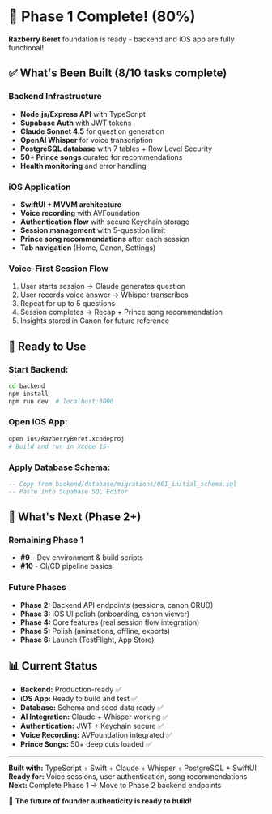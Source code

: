# 🎉 Phase 1 Complete! (80%)

**Razberry Beret** foundation is ready - backend and iOS app are fully functional!

## ✅ What's Been Built (8/10 tasks complete)

### **Backend Infrastructure**
- **Node.js/Express API** with TypeScript
- **Supabase Auth** with JWT tokens
- **Claude Sonnet 4.5** for question generation
- **OpenAI Whisper** for voice transcription
- **PostgreSQL database** with 7 tables + Row Level Security
- **50+ Prince songs** curated for recommendations
- **Health monitoring** and error handling

### **iOS Application**
- **SwiftUI + MVVM architecture** 
- **Voice recording** with AVFoundation
- **Authentication flow** with secure Keychain storage
- **Session management** with 5-question limit
- **Prince song recommendations** after each session
- **Tab navigation** (Home, Canon, Settings)

### **Voice-First Session Flow**
1. User starts session → Claude generates question
2. User records voice answer → Whisper transcribes
3. Repeat for up to 5 questions
4. Session completes → Recap + Prince song recommendation
5. Insights stored in Canon for future reference

## 🚀 Ready to Use

### **Start Backend:**
```bash
cd backend
npm install
npm run dev  # localhost:3000
```

### **Open iOS App:**
```bash
open ios/RazberryBeret.xcodeproj
# Build and run in Xcode 15+
```

### **Apply Database Schema:**
```sql
-- Copy from backend/database/migrations/001_initial_schema.sql
-- Paste into Supabase SQL Editor
```

## 🎯 What's Next (Phase 2+)

### Remaining Phase 1
- **#9** - Dev environment & build scripts
- **#10** - CI/CD pipeline basics

### Future Phases
- **Phase 2:** Backend API endpoints (sessions, canon CRUD)
- **Phase 3:** iOS UI polish (onboarding, canon viewer)  
- **Phase 4:** Core features (real session flow integration)
- **Phase 5:** Polish (animations, offline, exports)
- **Phase 6:** Launch (TestFlight, App Store)

## 📊 Current Status

- **Backend:** Production-ready ✅
- **iOS App:** Ready to build and test ✅  
- **Database:** Schema and seed data ready ✅
- **AI Integration:** Claude + Whisper working ✅
- **Authentication:** JWT + Keychain secure ✅
- **Voice Recording:** AVFoundation integrated ✅
- **Prince Songs:** 50+ deep cuts loaded ✅

---

**Built with:** TypeScript + Swift + Claude + Whisper + PostgreSQL + SwiftUI
**Ready for:** Voice sessions, user authentication, song recommendations
**Next:** Complete Phase 1 → Move to Phase 2 backend endpoints

🎸 **The future of founder authenticity is ready to build!**
